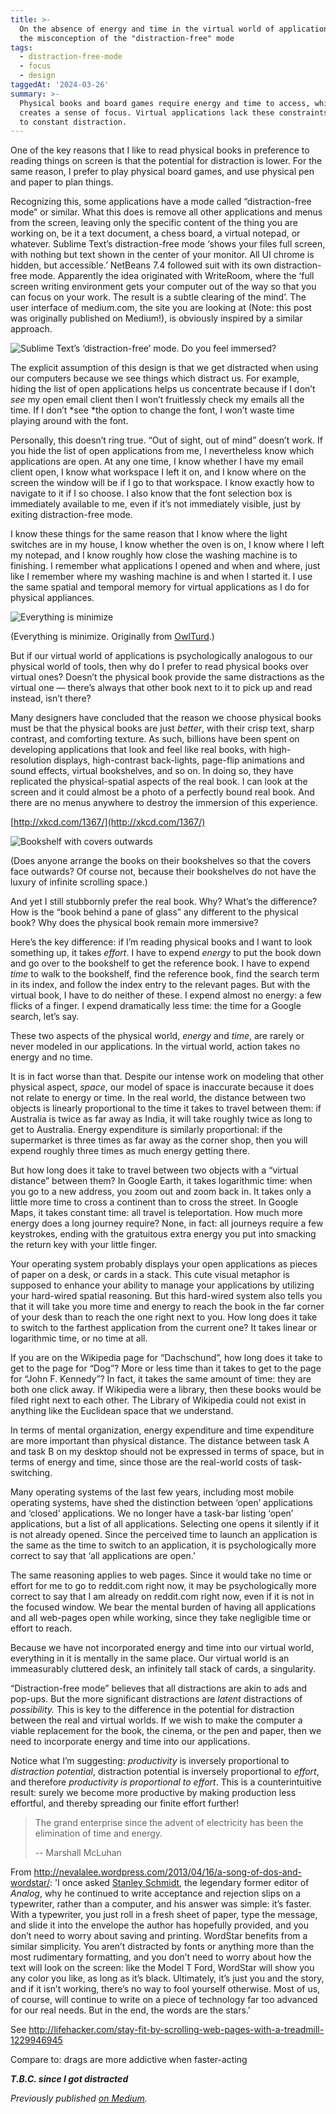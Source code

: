 ```yaml
---
title: >-
  On the absence of energy and time in the virtual world of applications, or,
  the misconception of the "distraction-free" mode
tags:
  - distraction-free-mode
  - focus
  - design
taggedAt: '2024-03-26'
summary: >-
  Physical books and board games require energy and time to access, which
  creates a sense of focus. Virtual applications lack these constraints, leading
  to constant distraction.
---
```


One of the key reasons that I like to read physical books
in preference to reading things on screen
is that the potential for distraction is lower.
For the same reason,
I prefer to play physical board games,
and use physical pen and paper to plan things.

Recognizing this,
some applications have a mode called “distraction-free mode” or similar.
What this does is remove all other applications and menus from the screen,
leaving only the specific content of the thing you are working on,
be it a text document, a chess board, a virtual notepad, or whatever.
Sublime Text’s distraction-free mode
‘shows your files full screen,
with nothing but text shown in the center of your monitor.
All UI chrome is hidden, but accessible.’
NetBeans 7.4 followed suit with its own distraction-free mode.
Apparently the idea originated with WriteRoom,
where the
‘full screen writing environment gets your computer out of the way so that you can focus on your work.
The result is a subtle clearing of the mind’.
The user interface of medium.com,
the site you are looking at (Note: this post was originally published on Medium!),
is obviously inspired by a similar approach.

![Sublime Text’s ‘distraction-free’ mode. Do you feel immersed?](./sublime.png)

The explicit assumption of this design
is that we get distracted when using our computers
because we see things which distract us.
For example,
hiding the list of open applications helps us concentrate
because if I don’t *see* my open email client
then I won’t fruitlessly check my emails all the time.
If I don’t *see *the option to change the font,
I won’t waste time playing around with the font.

Personally,
this doesn’t ring true.
“Out of sight, out of mind” doesn’t work.
If you hide the list of open applications from me,
I nevertheless know which applications are open.
At any one time,
I know whether I have my email client open,
I know what workspace I left it on,
and I know where on the screen the window will be if I go to that workspace.
I know exactly how to navigate to it if I so choose.
I also know that the font selection box is immediately available to me,
even if it’s not immediately visible,
just by exiting distraction-free mode.

I know these things for the same reason that I know where the light switches are in my house,
I know whether the oven is on, I know where I left my notepad,
and I know roughly how close the washing machine is to finishing.
I remember what applications I opened and when and where,
just like I remember where my washing machine is and when I started it.
I use the same spatial and temporal memory for virtual applications as I do for physical appliances.

![Everything is minimize](./owlturd.png)

(Everything is minimize. Originally from [OwlTurd](http://owlturd.com/post/86649052584/lets-not-the-issue-image-twitter-fb).)

But if our virtual world of applications
is psychologically analogous to our physical world of tools,
then why do I prefer to read physical books over virtual ones?
Doesn’t the physical book provide the same distractions as the virtual one —
there’s always that other book next to it to pick up and read instead, isn’t there?

Many designers have concluded that
the reason we choose physical books must be that the physical books are just *better*,
with their crisp text, sharp contrast, and comforting texture.
As such,
billions have been spent on developing applications that look and feel like real books,
with high-resolution displays,
high-contrast back-lights,
page-flip animations and sound effects,
virtual bookshelves,
and so on.
In doing so,
they have replicated the physical-spatial aspects of the real book.
I can look at the screen and it could almost be a photo of a perfectly bound real book.
And there are no menus anywhere to destroy the immersion of this experience.

[http://xkcd.com/1367/](http://xkcd.com/1367/)

![Bookshelf with covers outwards](./my_bookshelf.jpeg)

(Does anyone arrange the books on their bookshelves so that the covers face outwards? Of course not, because their bookshelves do not have the luxury of infinite scrolling space.)

And yet I still stubbornly prefer the real book.
Why? What’s the difference?
How is the “book behind a pane of glass” any different to the physical book?
Why does the physical book remain more immersive?

Here’s the key difference:
if I’m reading physical books and I want to look something up,
it takes *effort*.
I have to expend *energy* to put the book down
and go over to the bookshelf to get the reference book.
I have to expend *time* to walk to the bookshelf,
find the reference book,
find the search term in its index,
and follow the index entry to the relevant pages.
But with the virtual book,
I have to do neither of these.
I expend almost no energy: a few flicks of a finger.
I expend dramatically less time: the time for a Google search,
let’s say.

These two aspects of the physical world,
*energy* and *time*,
are rarely or never modeled in our applications.
In the virtual world,
action takes no energy and no time.

It is in fact worse than that.
Despite our intense work on modeling that other physical aspect,
*space*,
our model of space is inaccurate because it does not relate to energy or time.
In the real world,
the distance between two objects
is linearly proportional to the time it takes to travel between them:
if Australia is twice as far away as India,
it will take roughly twice as long to get to Australia.
Energy expenditure is similarly proportional:
if the supermarket is three times as far away as the corner shop,
then you will expend roughly three times as much energy getting there.

But how long does it take to travel between two objects with a “virtual distance” between them?
In Google Earth, it takes logarithmic time:
when you go to a new address, you zoom out and zoom back in.
It takes only a little more time to cross a continent than to cross the street.
In Google Maps, it takes constant time: all travel is teleportation.
How much more energy does a long journey require?
None, in fact:
all journeys require a few keystrokes,
ending with the gratuitous extra energy you put into smacking the return key with your little finger.

Your operating system probably displays your open applications as pieces of paper on a desk,
or cards in a stack.
This cute visual metaphor
is supposed to enhance your ability to manage your applications
by utilizing your hard-wired spatial reasoning.
But this hard-wired system also tells you that
it will take you more time and energy
to reach the book in the far corner of your desk
than to reach the one right next to you.
How long does it take to switch to the farthest application from the current one?
It takes linear or logarithmic time,
or no time at all.

If you are on the Wikipedia page for “Dachschund”,
how long does it take to get to the page for “Dog”?
More or less time than it takes to get to the page for “John F. Kennedy”?
In fact, it takes the same amount of time: they are both one click away.
If Wikipedia were a library,
then these books would be filed right next to each other.
The Library of Wikipedia could not exist in anything like the Euclidean space that we understand.

In terms of mental organization,
energy expenditure and time expenditure are more important than physical distance.
The distance between task A and task B on my desktop should not be expressed in terms of space,
but in terms of energy and time,
since those are the real-world costs of task-switching.

Many operating systems of the last few years,
including most mobile operating systems,
have shed the distinction between ‘open’ applications and ‘closed’ applications.
We no longer have a task-bar listing ‘open’ applications,
but a list of all applications.
Selecting one opens it silently if it is not already opened.
Since the perceived time to launch an application is the same as the time to switch to an application,
it is psychologically more correct to say that ‘all applications are open.’

The same reasoning applies to web pages.
Since it would take no time or effort for me to go to reddit.com right now,
it may be psychologically more correct to say that I am already on reddit.com right now,
even if it is not in the focused window.
We bear the mental burden of having all applications and all web-pages open while working,
since they take negligible time or effort to reach.

Because we have not incorporated energy and time into our virtual world,
everything in it is mentally in the same place.
Our virtual world is an immeasurably cluttered desk,
an infinitely tall stack of cards,
a singularity.

“Distraction-free mode” believes that all distractions are akin to ads and pop-ups.
But the more significant distractions are *latent* distractions of *possibility.*
This is key to the difference in the potential for distraction between the real and virtual worlds.
If we wish to make the computer a viable replacement
for the book, the cinema, or the pen and paper,
then we need to incorporate energy and time into our applications.

Notice what I’m suggesting: *productivity* is inversely proportional to *distraction potential*,
distraction potential is inversely proportional to *effort*,
and therefore *productivity is proportional to effort*.
This is a counterintuitive result:
surely we become more productive by making production less effortful,
and thereby spreading our finite effort further!

> The grand enterprise since the advent of electricity has been the elimination of time and energy.
>
> -- Marshall McLuhan

From http://nevalalee.wordpress.com/2013/04/16/a-song-of-dos-and-wordstar/:
'I once asked [Stanley Schmidt](http://nevalalee.wordpress.com/2012/09/04/goodbye-worldcon-goodbye-stanley/),
the legendary former editor of *Analog*,
why he continued to write acceptance and rejection slips on a typewriter,
rather than a computer,
and his answer was simple: it’s faster.
With a typewriter,
you just roll in a fresh sheet of paper,
type the message,
and slide it into the envelope the author has hopefully provided,
and you don’t need to worry about saving and printing.
WordStar benefits from a similar simplicity.
You aren’t distracted by fonts or anything more than the most rudimentary formatting,
and you don’t need to worry about how the text will look on the screen: like the Model T Ford,
WordStar will show you any color you like,
as long as it’s black.
Ultimately,
it’s just you and the story,
and if it isn’t working,
there’s no way to fool yourself otherwise.
Most of us,
of course,
will continue to write on a piece of technology far too advanced for our real needs.
But in the end,
the words are the stars.'

See http://lifehacker.com/stay-fit-by-scrolling-web-pages-with-a-treadmill-1229946945

Compare to:
  drags are more addictive when faster-acting

***T.B.C. since I got distracted***

_Previously published [on Medium](https://medium.com/@MrJamesFisher/on-the-absence-of-energy-and-time-in-the-virtual-world-of-applications-43e9a6daf7fd)._
